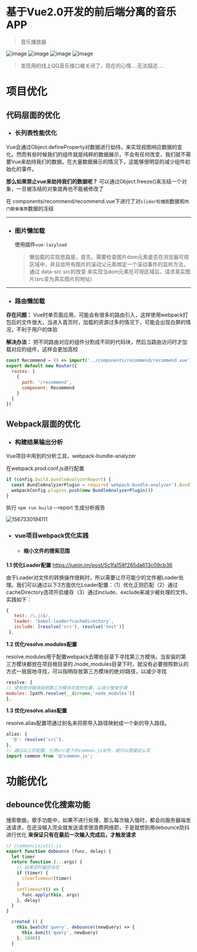 # 基于Vue2.0开发的前后端分离的音乐APP

> 音乐播放器

![image](https://github.com/LilyChenlin/imageStore/blob/master/images/1.png)
![image](https://github.com/LilyChenlin/imageStore/blob/master/images/2.png)
![image](https://github.com/LilyChenlin/imageStore/blob/master/images/3.png)
![image](https://github.com/LilyChenlin/imageStore/blob/master/images/4.png)


> 发现用的线上QQ音乐接口被关闭了，现在的心情....无法描述....

# 项目优化

## 代码层面的优化

- ### 长列表性能优化

Vue会通过Object.defineProperty对数据进行劫持，来实现视图响应数据的变化。然而有些时候我们的组件就是纯粹的数据展示，不会有任何改变，我们就不需要Vue来劫持我们的数据。在大量数据展示的情况下，这能够很明显的减少组件初始化的事件。

**那么如果禁止vue来劫持我们的数据呢？**  可以通过Object.freeze()来冻结一个对象，一旦被冻结的对象就再也不能被修改了

在 components/recommend/recommend.vue下进行了对`slider轮播图`数据和`热门歌单推荐`数据的冻结

---

- ### 图片懒加载

  使用插件`vue-lazyload`

  > 懒加载的实现思路是，首先，需要检查图片dom元素是否在浏览器可视区域中，并且给所有图片的滚动父元素绑定一个滚动事件的监听方法，通过 data-src src的改变 来实现当dom元素在可视区域后，请求真实图片(src变为真实图片的地址)

---

- ### 路由懒加载

**存在问题：** Vue时单页面应用，可能会有很多的路由引入，这样使用webpack打包后的文件很大，当进入首页时，加载的资源过多的情况下，可能会出现白屏的情况，不利于用户的体验

**解决办法：** 把不同路由对应的组件分割成不同的代码块，然后当路由访问时才加载对应的组件，这样会更加高校

```javascript
const Recommend = () => import('../components/recommend/recommend.vue')
export default new Router({
  routes: [
    {
      path: '/recommend',
      component: Recommend
    }
  ]
})
```

## Webpack层面的优化

- ### 构建结果输出分析

 Vue项目中用到的分析工具，webpack-bundle-analyzer

在webpack.prod.conf.js进行配置

```javascript
if (config.build.bundleAnalyzerReport) {
  const BundleAnalyzerPlugin = require('webpack-bundle-analyzer').BundleAnalyzerPlugin
  webpackConfig.plugins.push(new BundleAnalyzerPlugin())
}
```

执行 `npm run build` --report 生成分析报告

![1567330194111](D:\2019.5月秋招准备\面试题\音乐播放器\1567330194111.png)

- ### vue项目webpack优化实践

  - #### 缩小文件的搜索范围

**1.1 优化Loader配置** https://juejin.im/post/5c1fa158f265da613c09cb36

由于Loader对文件的转换操作很耗时，所以需要让尽可能少的文件被Loader处理。我们可以通过以下3方面优化Loader配置：（1）优化正则匹配（2）通过cacheDirectory选项开启缓存（3）通过include、exclude来减少被处理的文件。实践如下：

 ```javascript
{
    test: /\.js$/,
    loader: 'babel-loader?cacheDirectory',
    include: [resolve('src'), resolve('test')]
  },
```
  

  

**1.2 优化resolve.modules配置**

resolve.modules用于配置webpack去哪些目录下寻找第三方模块。当安装的第三方模块都放在项目根目录的./node_modules目录下时，就没有必要按照默认的方式一层层地寻找，可以指明存放第三方模块的绝对l路径，以减少寻找

  ```javascript
  resolve: {
  // 使用绝对路径指明第三方模块存放的位置，以减少搜索步骤
  modules: [path.resolve(__dirname,'node_modules')]
  },
  ```

  **1.3  优化resolve.alias配置**

   resolve.alias配置项通过别名来将原导入路径映射成一个新的导入路径。

  ```javascript
  alias: {
    '@': resolve('src'),
  },
  // 通过以上的配置，引用src底下的common.js文件，就可以直接这么写
  import common from '@/common.js';
  ```

  

# 功能优化

## debounce优化搜索功能

搜索歌曲，歌手功能中，如果不进行处理，那么每次输入值时，都会向服务器端发送请求，在还没输入完全就发送请求很浪费网络耶，于是就想到用debounce防抖进行优化 **来保证只有在最后一次输入完成后，才触发请求**

```javascript
// /common/js/util.js
export function debounce (func, delay) {
  let timer
  return function (...args) {
    // 如果定时器还存在
    if (timer) {
      clearTimeout(timer)
    }
    setTimeout(() => {
      func.apply(this, args)
    }, delay)
  }
}
```

```javascript
  created () {
    this.$watch('query', debounce((newQuery) => {
      this.$emit('query', newQuery)
    }, 1000))
  }

```


